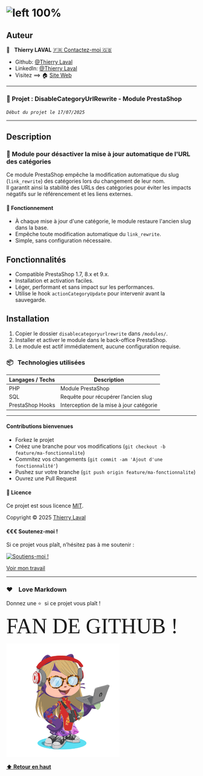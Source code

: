 # ![left 100%](https://raw.githubusercontent.com/thierry-laval/archives/master/images/logo-portfolio.png "Un bien beau logo !")

## Auteur

👤 &nbsp; **Thierry LAVAL** [🇫🇷 Contactez-moi 🇬🇧](mailto:contact@thierrylaval.dev)

* Github: [@Thierry Laval](https://github.com/thierry-laval)
* LinkedIn: [@Thierry Laval](https://www.linkedin.com/in/thierry-laval)
* Visitez ==> 🏠 [Site Web](https://thierrylaval.dev)

***

### 📎 Projet : DisableCategoryUrlRewrite - Module PrestaShop

_`Début du projet le 17/07/2025`_

***

## Description

### 🧩 Module pour désactiver la mise à jour automatique de l'URL des catégories

Ce module PrestaShop empêche la modification automatique du slug (`link_rewrite`) des catégories lors du changement de leur nom.  
Il garantit ainsi la stabilité des URLs des catégories pour éviter les impacts négatifs sur le référencement et les liens externes.

#### 🔁 Fonctionnement

* À chaque mise à jour d'une catégorie, le module restaure l'ancien slug dans la base.
* Empêche toute modification automatique du `link_rewrite`.
* Simple, sans configuration nécessaire.

## Fonctionnalités

* Compatible PrestaShop 1.7, 8.x et 9.x.
* Installation et activation faciles.
* Léger, performant et sans impact sur les performances.
* Utilise le hook `actionCategoryUpdate` pour intervenir avant la sauvegarde.

## Installation

1. Copier le dossier `disablecategoryurlrewrite` dans `/modules/`.
2. Installer et activer le module dans le back-office PrestaShop.
3. Le module est actif immédiatement, aucune configuration requise.

### 📦 &nbsp; Technologies utilisées

| Langages / Techs | Description                              |
|------------------|------------------------------------------|
| PHP              | Module PrestaShop                        |
| SQL              | Requête pour récupérer l’ancien slug     |
| PrestaShop Hooks | Interception de la mise à jour catégorie |

***

#### Contributions bienvenues

* Forkez le projet
* Créez une branche pour vos modifications (`git checkout -b feature/ma-fonctionnalite`)
* Commitez vos changements (`git commit -am 'Ajout d'une fonctionnalité'`)
* Pushez sur votre branche (`git push origin feature/ma-fonctionnalite`)
* Ouvrez une Pull Request

#### 📝 Licence

Ce projet est sous licence [MIT](LICENSE).

Copyright © 2025 [Thierry Laval](https://thierrylaval.dev)

#### €€€ Soutenez-moi !

Si ce projet vous plaît, n’hésitez pas à me soutenir :

<a href="https://paypal.me/thierrylaval01?country.x=FR&locale.x=fr_FR" target="_blank"><img src="https://www.paypalobjects.com/digitalassets/c/website/logo/full-text/pp_fc_hl.svg" alt="Soutiens-moi !" height="35" width="150"></a>

[Voir mon travail](https://github.com/thierry-laval)

***

### &hearts;&nbsp;&nbsp;&nbsp;&nbsp;Love Markdown

Donnez une ⭐️ &nbsp;si ce projet vous plaît !

<span style="font-family:Papyrus; font-size:4em;">FAN DE GITHUB !</span>

<a href="#"><img src="https://github.com/thierry-laval/P00-mes-archives/blob/master/images/octocat-oley.png" height="300"></a>

**[⬆ Retour en haut](#auteur)** <br>
